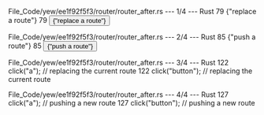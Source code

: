 File_Code/yew/ee1f92f5f3/router/router_after.rs --- 1/4 --- Rust
79                     <a onclick={replace_route}>{"replace a route"}</a>                                                                                    79                     <button onclick={replace_route}>{"replace a route"}</button>

File_Code/yew/ee1f92f5f3/router/router_after.rs --- 2/4 --- Rust
85                     <a onclick={push_route}>{"push a route"}</a>                                                                                          85                     <button onclick={push_route}>{"push a route"}</button>

File_Code/yew/ee1f92f5f3/router/router_after.rs --- 3/4 --- Rust
122     click("a"); // replacing the current route                                                                                                           122     click("button"); // replacing the current route

File_Code/yew/ee1f92f5f3/router/router_after.rs --- 4/4 --- Rust
127     click("a"); // pushing a new route                                                                                                                   127     click("button"); // pushing a new route

